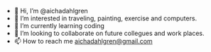 - 👋 Hi, I’m @aichadahlgren
- 👀 I’m interested in traveling, painting, exercise and computers.
- 🌱 I’m currently learning coding
- 💞️ I’m looking to collaborate on future collegues and work places.
- 📫 How to reach me aichadahlgren@gmail.com

<!---
aichadahlgren/aichadahlgren is a ✨ special ✨ repository because its `README.md` (this file) appears on your GitHub profile.
You can click the Preview link to take a look at your changes.
--->
